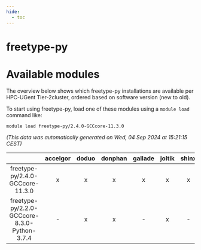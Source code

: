 ```yaml
---
hide:
  - toc
---
```


freetype-py
===========

# Available modules


The overview below shows which freetype-py installations are available per HPC-UGent Tier-2cluster, ordered based on software version (new to old).

To start using freetype-py, load one of these modules using a `module load` command like:

```shell
module load freetype-py/2.4.0-GCCcore-11.3.0
```

*(This data was automatically generated on Wed, 04 Sep 2024 at 15:21:15 CEST)*  

| |accelgor|doduo|donphan|gallade|joltik|shinx|skitty|
| :---: | :---: | :---: | :---: | :---: | :---: | :---: | :---: |
|freetype-py/2.4.0-GCCcore-11.3.0|x|x|x|x|x|x|x|
|freetype-py/2.2.0-GCCcore-8.3.0-Python-3.7.4|-|x|x|-|x|-|x|
